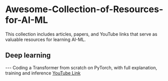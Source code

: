 # Awesome-Collection-of-Resources-for-AI-ML
This collection includes articles, papers, and YouTube links that serve as valuable resources for learning AI-ML.

## Deep learning 
--- Coding a Transformer from scratch on PyTorch, with full explanation, training and inference [YouTube Link](https://www.youtube.com/watch?v=ISNdQcPhsts&ab_channel=UmarJamil)
